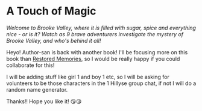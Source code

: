 # A Touch of Magic

_Welcome to Brooke Valley, where it is filled with sugar, spice and everything nice - or is it? Watch as 9 brave adventurers investigate the mystery of Brooke Valley, and who's behind it all!_

Heyo! Author-san is back with another book! I'll be focusing more on this book than [Restored Memories](https://github.com/yanjinger0207/restored-memories), so I would be really happy if you could collaborate for this!

I will be adding stuff like girl 1 and boy 1 etc, so I will be asking for volunteers to be those characters in the 1 Hillyse group chat, if not I will do a random name generator.

Thanks!! Hope you like it! 😘😘
